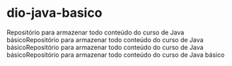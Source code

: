 # dio-java-basico
Repositório para armazenar todo conteúdo do curso de Java básicoRepositório para armazenar todo conteúdo do curso de Java básicoRepositório para armazenar todo conteúdo do curso de Java básicoRepositório para armazenar todo conteúdo do curso de Java básico
